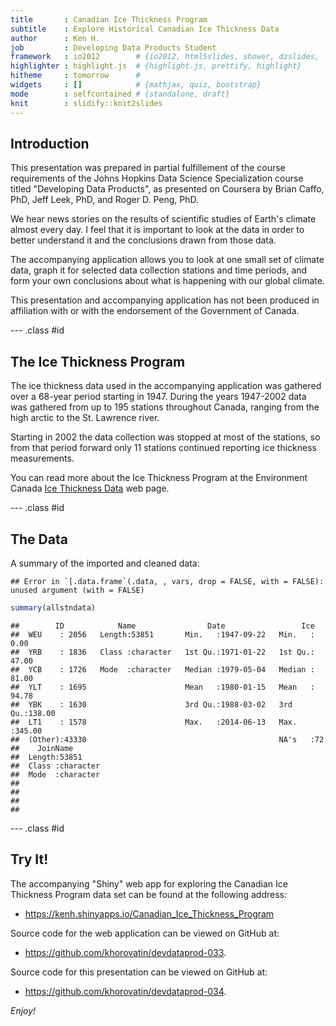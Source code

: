 ```yaml
---
title       : Canadian Ice Thickness Program
subtitle    : Explore Historical Canadian Ice Thickness Data
author      : Ken H.
job         : Developing Data Products Student
framework   : io2012        # {io2012, html5slides, shower, dzslides, ...}
highlighter : highlight.js  # {highlight.js, prettify, highlight}
hitheme     : tomorrow      # 
widgets     : []            # {mathjax, quiz, bootstrap}
mode        : selfcontained # {standalone, draft}
knit        : slidify::knit2slides
---
```


## Introduction

This presentation was prepared in partial fulfillement of the course 
requirements of the Johns Hopkins Data Science Specialization course titled 
"Developing Data Products", as presented on Coursera by Brian Caffo, PhD, Jeff 
Leek, PhD, and Roger D. Peng, PhD.

We hear news stories on the results of scientific studies of Earth's climate 
almost every day. I feel that it is important to look at the data in order to 
better understand it and the conclusions drawn from those data.

The accompanying application allows you to look at one small set of climate 
data, graph it for selected data collection stations and time periods, and form 
your own conclusions about what is happening with our global climate.

This presentation and accompanying application has not been produced in 
affiliation with or with the endorsement of the Government of Canada.

--- .class #id 

## The Ice Thickness Program

The ice thickness data used in the accompanying application was gathered over 
a 68-year period starting in 1947. During the years 1947-2002 data 
was gathered from up to 195 stations throughout Canada, ranging from the high 
arctic to the St. Lawrence river. 

Starting in 2002 the data collection was stopped at most of the stations, so 
from that period forward only 11 stations continued reporting ice thickness 
measurements.

You can read more about the Ice Thickness Program at the Environment Canada 
[Ice Thickness Data](http://www.ec.gc.ca/glaces-ice/?lang=En&n=E1B3129D-1) 
web page.

--- .class #id 

## The Data

A summary of the imported and cleaned data:

```
## Error in `[.data.frame`(.data, , vars, drop = FALSE, with = FALSE): unused argument (with = FALSE)
```

```r
summary(allstndata)
```

```
##        ID            Name                Date                 Ice        
##  WEU    : 2056   Length:53851       Min.   :1947-09-22   Min.   :  0.00  
##  YRB    : 1836   Class :character   1st Qu.:1971-01-22   1st Qu.: 47.00  
##  YCB    : 1726   Mode  :character   Median :1979-05-04   Median : 81.00  
##  YLT    : 1695                      Mean   :1980-01-15   Mean   : 94.78  
##  YBK    : 1630                      3rd Qu.:1988-03-02   3rd Qu.:138.00  
##  LT1    : 1578                      Max.   :2014-06-13   Max.   :345.00  
##  (Other):43330                                           NA's   :72      
##    JoinName        
##  Length:53851      
##  Class :character  
##  Mode  :character  
##                    
##                    
##                    
## 
```

--- .class #id 

## Try It!

The accompanying "Shiny" web app for exploring the Canadian Ice Thickness 
Program data set can be found at the following address:

* https://kenh.shinyapps.io/Canadian_Ice_Thickness_Program

Source code for the web application can be viewed on GitHub at:

* https://github.com/khorovatin/devdataprod-033.

Source code for this presentation can be viewed on GitHub at:

* https://github.com/khorovatin/devdataprod-034.

*Enjoy!*
